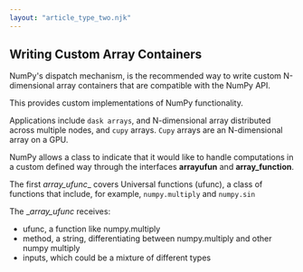 ```yaml
---
layout: "article_type_two.njk"
---
```

## Writing Custom Array Containers

NumPy's dispatch mechanism, is the recommended way to write custom N-dimensional array containers that are compatible with the NumPy API.

This provides custom implementations of NumPy functionality.

Applications include `dask arrays`, and N-dimensional array distributed across multiple nodes, and `cupy` arrays. `Cupy` arrays are an N-dimensional array on a GPU.

NumPy allows a class to indicate that it would like to handle computations in a custom defined way through the interfaces __arrayufun__ and __array_function__.

The first _array_ufunc__ covers Universal functions (ufunc), a class of functions that include, for example, `numpy.multiply` and `numpy.sin`

The __array_ufunc_ receives:
- ufunc, a function like numpy.multiply
- method, a string, differentiating between numpy.multiply and other numpy multiply 
- inputs, which could be a mixture of different types